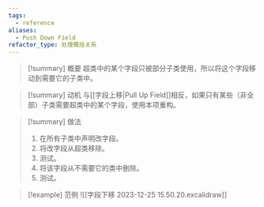 ```yaml
---
tags:
  - reference
aliases:
  - Push Down Field
refactor_type: 处理概括关系
---
```

> [!summary] 概要
> 超类中的某个字段只被部分子类使用，所以将这个字段移动到需要它的子类中。

> [!summary] 动机
> 与[[字段上移|Pull Up Field]]相反，如果只有某些（非全部）子类需要超类中的某个字段，使用本项重构。

> [!summary] 做法
> 1. 在所有子类中声明改字段。
> 2. 将改字段从超类移除。
> 3. 测试。
> 4. 将该字段从不需要它的类中删除。
> 5. 测试。

> [!example] 范例
> ![[字段下移 2023-12-25 15.50.20.excalidraw]]